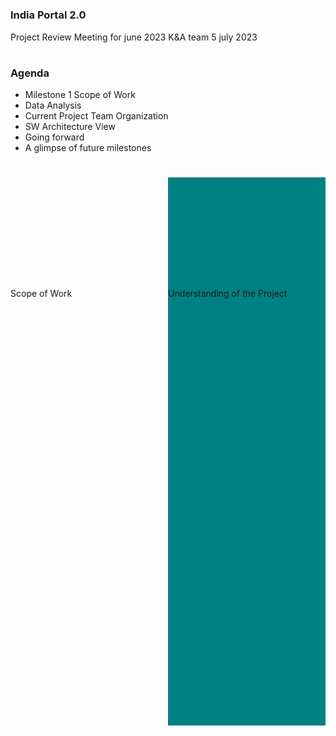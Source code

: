 #
### India Portal 2.0
Project Review Meeting for june 2023
K&A team 5 july 2023

# 
### Agenda
+ Milestone 1 Scope of Work
+ Data Analysis
+ Current Project Team Organization
+ SW Architecture View
+ Going forward
+ A glimpse of future milestones

# 
<div style="display:flex;width:100%;height:100%;">
  <div style="width:50%;height:700px;align-item:center;padding-top:35%;">Scope of Work</div><div style="width:50%;height:700px;background-color:teal;align-item:center;padding-top:35%;">Understanding of the Project</div>
</div>

# 
<h3>Milestone</h3>
<img src="4.png">

#
<h3>Milestone 1 RoadMap</h3>
<img src="5.png">

# 
<div style="display:flex;width:100%;height:100%;">
  <div style="width:50%;height:700px;align-item:center;padding-top:32%;"><h2>Milestone1</h2><p>Requirement Analysis</p></div><div style="width:50%;height:700px;background-color:teal;align-item:center;padding-top:35%;">Theme Prototype Ready</div>
</div>

# 
<h3>Requirement Gathering...Data Source Analysis..1/2</h3>
<p>Total Data Source : 23</p>
<p>Not available : 8 </p>
<p>Available and Analysed : 15</p>

# 
## Data Source:API Not available
<h3>Data Source:API Not available</h3>
<table>
<tr>
<td>S.No.</td>
<td>Component</td>
<td>Sources</td>
<td>Remarks</td>
</tr>
<tr>
<td>1</td>
<td>services</td>
<td>Various Digital services Delivery <br> Portals/Applications(Umang,Service Pus,NGSP etc)</td>
<td>through APIs</td>
</tr>
<tr>
    <td>2</td>
    <td>schemes</td>
    <td>Platforms like Haqdarshak, EasyGov,Schemopedia, <br>Digital Empowerment Foundation,etc <br> Portals/Applications(Umang,Service Pus,NGSP etc)</td>
    <td>One Platform would be selected for integration, through APIs</td>
</tr>
<tr>
    <td>3</td>
    <td>infographics</td>
    <td>MyGov,DataGov,PIB</td>
    <td>thorough APIs</td>
</tr>
<tr>
    <td>4</td>
    <td>news</td>
    <td>PIB,DDNews,NewsonAir etc</td>
    <td>through APIs and RSS Feeds</td>
</tr>
<tr>
    <td>5</td>
    <td>webcasts</td>
    <td>webcast.gov.in</td>
    <td>through APIs</td>
</tr>
<tr>
    <td>6</td>
    <td>state contact directory</td>
    <td>S3Waas</td>
    <td>State level contact directory will be created as and when the departments onboard,through APIs</td>
</tr>
<tr>
    <td>7</td>
    <td>acts and rules</td>
    <td>indiacode.nic.in</td>
    <td>through APIs</td>
</tr>
<tr>
    <td>8</td>
    <td>Visualization</td>
    <td>DataGov</td>
    <td>through APIs</td>
</tr>
</table>

#
<h3>Data Source:API analysed...2/2</h3>
<table>
<tr>
<td>S.No.</td>
<td >Component</td>
<td >Source</td>
<td >Mode</td>
<td >Search API</td>
<td >Reference website</td>
<td >K&A Remarks</td>
</tr>
<tr >
<td>7</td>
<td>ecourts contact <br> directory <br>(judges)</td>
<td>S3WaaS</td>
<td>through APIs</td>
<td>Make at NPI</td>
<td>https://ecourts.gov.in/</td>
<td>Available and being analysed </td>
</tr>
<tr>
    <td>8</td>
    <td>knowindia- <br> tourist places</td>
    <td>S3WaaS</td>
    <td>through APIs</td>
    <td>Make at NPI</td>
    <td>https://aliraipr.nic.in/en/tourist-places</td>
    <td>Available and Analysed </td>
</tr>
<tr>
    <td>9</td>
    <td>knowindia- <br> accomodation</td>
    <td>S3WaaS</td>
    <td>through APIs</td>
    <td>Make at NPI</td>
    <td>https://agra.nic.in/acco <br> modation/html/https://alir <br> aipr.nic.in/en/where-t <br> o-stay</td>
    <td>Available and Analysed </td>
</tr>
<tr>
    <td>10</td>
    <td>knowindia- <br> photo gallary</td>
    <td>S3WaaS</td>
    <td>through APIs</td>
    <td>Make at NPI</td>
    <td>https://agra.nic.in/acco <br> modation/html/https://alir <br> aipr.nic.in/en/where-t <br> o-stay</td>
    <td>Available and Analysed </td>
</tr>
<tr>
    <td>11</td>
    <td>knowindia- <br> photo gallary</td>
    <td>S3WaaS</td>
    <td>through APIs</td>
    <td>Make at NPI</td>
    <td>https://agra.nic.in/acco <br> modation/html/https://alir <br> aipr.nic.in/en/where-t <br> o-stay</td>
    <td>Available and Analysed </td>
</tr>
<tr>
    <td>12</td>
    <td>knowindia- <br> produce</td>
    <td>S3WaaS</td>
    <td>through APIs</td>
    <td>Make at NPI</td>
    <td>https://agra.nic.in/acco <br> modation/html/https://alir <br> aipr.nic.in/en/where-t <br> o-stay</td>
    <td>Available and Analysed </td>
</tr>
<tr>
    <td>13</td>
    <td>knowindia- <br> helpline</td>
    <td>S3WaaS</td>
    <td>through APIs</td>
    <td>Make at NPI</td>
    <td>https://agra.nic.in/acco <br> modation/html/https://alir <br> aipr.nic.in/en/where-t <br> o-stay</td>
    <td>Available and Analysed </td>
</tr>
<tr>
    <td>14</td>
    <td>knowindia- <br> public utilities</td>
    <td>S3WaaS</td>
    <td>through APIs</td>
    <td>Make at NPI</td>
    <td>https://agra.nic.in/acco <br> modation/html/https://alir <br> aipr.nic.in/en/where-t <br> o-stay</td>
    <td>Available and Analysed </td>
</tr>
<tr>
    <td>15</td>
    <td>blogs</td>
    <td>MyGov, <br>DataGov</td>
    <td>through APIs</td>
    <td></td>
    <td>https://agra.nic.in/acco <br> modation/html/https://alir <br> aipr.nic.in/en/where-t <br> o-stay</td>
    <td>Available and Analysed. Findings shared with Pankaj/Ravi </td>
</tr>
</table>

#
<h3>Data Source: Summary</h3>
<ol>
  <li>Classification of data into master and transactional
     <ol style="list-style-type: lower-alpha;" >
       Master
       <li>The data which is largely static like state list, district list,ministry list</li> 
       <ol style="list-style-type: lower-roman;">
       Transactional
       <li  >The data which changes quite often like Lok Sabha/Rajya Sabha members,who'who,judges etc</li>
    </ol>
    </ol>
  </li>
  <li>
  Conflicting masters
   <ol style="list-style-type: lower-alpha;">
     <li>
     which master IGOD or S3WAAS to refer for state and district list?
     </li>
   </ol>
  </li>
</ol>

# 
<h3>Design Approach</h3>
<p>First Ingest Master Data</p>
<p>Resolve conflicts between Masters</p>
<p>Link to ingested masters while ingested masters while ingesting transactional dta</p>

# 
<div style="display:flex;width:100%;height:100%;">
  <div style="width:50%;height:700px;align-item:center;padding-top:32%;"><h2>S3WAAS</h2><p>Data Analysis</p></div><div style="width:50%;height:700px;background-color:teal;align-item:center;padding-top:35%;"></div>
</div>

#
<h3>Data Source:Findings(S3WAAS)..1/2</h3>
<table>
 <tr>
   <td>#</td>
   <td>S3WAAS API</td>
   <td>Proposed facets of search</td>
   <td>free text search</td>
   <td>Nature</td>
   <td>Remarks</td>
 </tr>
 <tr>
   <td>1.</td>
   <td>state list</td>
   <td></td>
   <td></td>
   <td>Master</td>
   <td>Conflicts with IGOD state master</td>
 </tr>
<tr>
   <td>2.</td>
   <td>District list</td>
   <td>stateName</td>
   <td></td>
   <td>Master</td>
   <td>Conflicts with IGOD district master</td>
 </tr>
 <tr>
   <td>3.</td>
   <td>district who is who</td>
   <td>StateName,districtName,category,designation</td>
   <td>Name(Title)</td>
   <td>Transactional</td>
   <td>Duplication of content between who'who and Directory List</td>
 </tr>
 <tr>
   <td>4.</td>
   <td>district contact directory</td>
   <td>StateName,districtName,category,designation</td>
   <td>Name(Title)</td>
   <td>transactionalr</td>
   <td>Duplication of content between who'who and Directory List</td>
 </tr>
 <tr>
   <td>5.</td>
   <td>state category directory</td>
   <td></td>
   <td></td>
   <td>Transactionalr</td>
   <td>Not available</td>
 </tr>
 <tr>
   <td>6.</td>
   <td>ecourts contact directory(judges) </td>
   <td></td>
   <td></td>
   <td>Transactional</td>
   <td>Under Analysis</td>
 </tr>
 <tr>
   <td>7.</td>
   <td>ecourts contact directory(judges) </td>
   <td></td>
   <td></td>
   <td>Transactional</td>
   <td>Under Analysis</td>
 </tr>
 <tr>
   <td>8.</td>
   <td>ecourts contact directory(judges) </td>
   <td></td>
   <td></td>
   <td>Transactional</td>
   <td>Under Analysis</td>
 </tr>
 </table>

 #
<h3>Data Source:Findings(S3WAAS)..1/2</h3>
<table>
 <tr>
   <td>#</td>
   <td>S3WAAS API</td>
   <td>Proposed facets of search</td>
   <td>free text search</td>
   <td>Nature</td>
   <td>Remarks</td>
 </tr>
 <tr>
   <td>9.</td>
   <td>state list</td>
   <td></td>
   <td></td>
   <td>Master</td>
   <td>Conflicts with IGOD state master</td>
 </tr>
<tr>
   <td>10.</td>
   <td>District list</td>
   <td>stateName</td>
   <td></td>
   <td>Master</td>
   <td>Conflicts with IGOD district master</td>
 </tr>
 <tr>
   <td>11.</td>
   <td>district who is who</td>
   <td>StateName,districtName,category,designation</td>
   <td>Name(Title)</td>
   <td>Transactional</td>
   <td>Duplication of content between who'who and Directory List</td>
 </tr>
 <tr>
   <td>12.</td>
   <td>district contact directory</td>
   <td>StateName,districtName,category,designation</td>
   <td>Name(Title)</td>
   <td>transactionalr</td>
   <td>Duplication of content between who'who and Directory List</td>
 </tr>
 <tr>
   <td>13.</td>
   <td>state category directory</td>
   <td></td>
   <td></td>
   <td>Transactionalr</td>
   <td>Not available</td>
 </tr>
 </table>

 # 
<div style="display:flex;width:100%;height:100%;">
  <div style="width:50%;height:700px;align-item:center;padding-top:32%;"><h2>IGOD</h2><p>Data Analysis</p></div><div style="width:50%;height:700px;background-color:teal;align-item:center;padding-top:35%;"></div>
</div>

 #
<h3>Data Source:Findings(IGOD)..1/2</h3>
<table>
 <tr>
   <td>#</td>
   <td>IGOD API</td>
   <td>Proposed facets of search</td>
   <td>free text search</td>
   <td>Nature</td>
   <td>Remarks</td>
 </tr>
 <tr>
   <td>1.</td>
   <td>state list</td>
   <td></td>
   <td></td>
   <td>Master</td>
   <td>Conflicts with IGOD state master</td>
 </tr>
<tr>
   <td>2.</td>
   <td>District list</td>
   <td>stateName</td>
   <td></td>
   <td>Master</td>
   <td>Conflicts with IGOD district master</td>
 </tr>
 <tr>
   <td>3.</td>
   <td>district who is who</td>
   <td>StateName,districtName,category,designation</td>
   <td>Name(Title)</td>
   <td>Transactional</td>
   <td>Duplication of content between who'who and Directory List</td>
 </tr>
 <tr>
   <td>4.</td>
   <td>district contact directory</td>
   <td>StateName,districtName,category,designation</td>
   <td>Name(Title)</td>
   <td>transactionalr</td>
   <td>Duplication of content between who'who and Directory List</td>
 </tr>
 <tr>
   <td>5.</td>
   <td>state category directory</td>
   <td></td>
   <td></td>
   <td>Transactionalr</td>
   <td>Not available</td>
 </tr>
 <tr>
   <td>6.</td>
   <td>state category directory</td>
   <td></td>
   <td></td>
   <td>Transactionalr</td>
   <td>Not available</td>
 </tr>
 <tr>
   <td>7.</td>
   <td>state category directory</td>
   <td></td>
   <td></td>
   <td>Transactionalr</td>
   <td>Not available</td>
 </tr>
 <tr>
   <td>8.</td>
   <td>state category directory</td>
   <td></td>
   <td></td>
   <td>Transactionalr</td>
   <td>Not available</td>
 </tr>
 </table>

#
<h3>Data Source:Findings(IGOD)..2/2</h3>
<table>
 <tr>
   <td>#</td>
   <td>IGOD API</td>
   <td>Proposed facets of search</td>
   <td>free text search</td>
   <td>Nature</td>
   <td>Remarks</td>
 </tr>
 <tr>
   <td>1.</td>
   <td>state list</td>
   <td></td>
   <td></td>
   <td>Master</td>
   <td>Conflicts with IGOD state master</td>
 </tr>
<tr>
   <td>2.</td>
   <td>District list</td>
   <td>stateName</td>
   <td></td>
   <td>Master</td>
   <td>Conflicts with IGOD district master</td>
 </tr>
 </table>

 # 
<div style="display:flex;width:100%;height:100%;">
  <div style="width:50%;height:700px;align-item:center;padding-top:32%;"><h2>SANSAD</h2><p>Data Analysis</p></div><div style="width:50%;height:700px;background-color:teal;align-item:center;padding-top:35%;"></div>
</div>

#
<h3>Data Source: sansad Findings()..1</h3>
<table>
 <tr>
   <td>#</td>
   <td>API</td>
   <td>Proposed facets of search</td>
   <td>free text search</td>
   <td>Nature</td>
   <td>Remarks</td>
 </tr>
 <tr>
   <td>1.</td>
   <td>state list</td>
   <td></td>
   <td></td>
   <td>Master</td>
   <td>Conflicts with IGOD state master</td>
 </tr>
<tr>
   <td>2.</td>
   <td>District list</td>
   <td>stateName</td>
   <td></td>
   <td>Master</td>
   <td>Conflicts with IGOD district master</td>
 </tr>
 </table>

#
## Frontend Activities being done so far
<ul style="list-style:disc">
<li>A faceted search prototype is develped and demonstrated for s3waas who's who</li>
<li>CMS use cases</li>
<ul style="list-style:square">
<li>Tag workflow requiring approval by moderator</li>
<li>Tag workflow without approval(unmoderated)</li>
<li>Masters tables</li>
</ul>
</ul>
<p>Upcoming</p>
<p>UI MockUps(Landing page)</p>
<p>CMS use case</p>

#
### CMS use cases
#### Functional Requirements
###### newsletters
###### MetaData Section(SEO)
###### content for National Celebrations (Republic day and Independence day)
###### spotlights 
###### page management(for pages like contact us, about us etc) and Pages based on user profiling 
###### adding custom attributes to the data like Tags,
###### Audit management in Strapi(perhaps available in enterprise version)
###### API integration
###### adding People Group

<br>

### Non Functional Requirements
##### Third party authentication implementation using keycloak.
##### User role based management CMS.
##### Group user for api allowance.
##### Deploy using Docker/kubernates.
##### Multiple instances of strpi.
##### Dashboards
##### Pipeline Workflow(like source of each pipeline..)


# 
## Overview of pipeline for one API of one source
<img src="23.png">

#
## Backend Activities Done so far
1. IGOD state pipeline
+ IGOD state data acquisition task, data mapper task
2. Prototyping ongoing for a generic data store pipeline using topics and kafka connect
### Next
1. S3WAAS state pipeline
-Write S3WAAS state data acquisition pipeline, data mapper,
2. Test S3WAAS state pipeline and IGOD state pipeline and see there are no conflicts with respect to start sequence

# 
## Devops Activities being so far 
<p>Activities</p>
<ul>
  <li>HW requirements shared</li>
  <li>DB prototyping</li>
  <li>
    <ul>
      <li>A mock data set of 1 lac records created</li>
      <li>Testing ongoing in postgres for:</li>
      <ul style="list-style:square">
        <li>Facet search</li>
        <li>Partitioning(horizontal and vertical)</li>
        <li>Free text search</li>
        <li>Field level access control</li>
      </ul>
    </ul>
  </li>
</ul>

#
## Milestone 1 Items Summary..1/2
<table>
<tr>
  <td>Item</td>
  <td>Status</td>
  <td>Remarks</td>
</tr>
<tr>
  <td>Requirements Gathering</td>
  <td>Ongoing</td>
  <td>SRS/Data Analysis/Architecture</td>
</tr>
<tr>
  <td>UI Mockups</td>
  <td>Ongoing</td>
  <td>Need to converge on UI landing page and navigation</td>
</tr>
<tr>
  <td>Data Acquisition Framework and Pipeline</td>
  <td>Ongoing</td>
  <td></td>
</tr>
<tr>
  <td>Authentication System and API GW</td>
  <td>Not Started</td>
  <td></td>
</tr>
<tr>
  <td>CMS setup</td>
  <td>Ongoing</td>
  <td></td>
</tr>
<tr>
  <td>Infra Setup</td>
  <td>Not Started</td>
  <td></td>
</tr>
<tr>
  <td>Datastore setup</td>
  <td>Not Started</td>
  <td></td>
</tr>
<tr>
  <td>Prototype Demonstration</td>
  <td>Ongoing </td>
  <td>Would need a use case that stakeholders would like to see</td>
</tr>
</table>

# 
## Milestone 1 Items Summary..1/2
<table>
<tr>
  <td>Item</td>
  <td>Status</td>
  <td>Remarks</td>
</tr>
<tr>
  <td>Project Management</td>
  <td>Ongoing</td>
  <td></td>
</tr>
<tr>
  <td>Documentation</td>
  <td>Ongoing</td>
  <td></td>
</tr>
</table> 

#
<div style="display:flex;width:100%;height:100%;">
  <div style="width:50%;height:700px;align-item:center;padding-top:32%;"><h3>Current Project Team Organization</h3></div><div style="width:50%;height:700px;background-color:teal;align-item:center;padding-top:35%;"> <h6>Team Composition</h6> </div>
</div>

#
## Team Composition 
<table>
<tr>
  <td>Item</td>
  <td>Status</td>
  <td>Remarks</td>
</tr>
<tr>
  <td>Requirements Gathering</td>
  <td>Ongoing</td>
  <td>SRS/Data Analysis/Architecture</td>
</tr>
<tr>
  <td>UI Mockups</td>
  <td>Ongoing</td>
  <td>Need to converge on UI landing page and navigation</td>
</tr>
<tr>
  <td>Data Acquisition Framework and Pipeline</td>
  <td>Ongoing</td>
  <td></td>
</tr>
<tr>
  <td>Authentication System and API GW</td>
  <td>Not Started</td>
  <td></td>
</tr>
<tr>
  <td>CMS setup</td>
  <td>Ongoing</td>
  <td></td>
</tr>
<tr>
  <td>Infra Setup</td>
  <td>Not Started</td>
  <td></td>
</tr>
<tr>
  <td>Datastore setup</td>
  <td>Not Started</td>
  <td></td>
</tr>
<tr>
  <td>Prototype Demonstration</td>
  <td>Ongoing </td>
  <td>Would need a use case that stakeholders would like to see</td>
</tr>
</table>

#
## Milestone 1 Items Summary..1/2
<table>
<tr>
  <td>Role</td>
  <td>K&A contact</td>
  <td>NIC Contact</td>
</tr>
<tr>
  <td>Program Manager</td>
  <td>Nity Gupta</td>
  <td>Lokesh Sir</td>
</tr>
<tr>
  <td>Project Manager</td>
  <td>Monika Verma</td>
  <td>Lokesh sir/Pankaj</td>
</tr>
<tr>
  <td>Development Lead</td>
  <td>Varad Gupta</td>
  <td></td>
</tr>
<tr>
  <td>FrontEnd Team</td>
  <td>Deepak Negi/Farhan</td>
  <td></td>
</tr>
<tr>
  <td>Backend Team</td>
  <td>Adarsh Verma/Barsha/Jai</td>
  <td>Pankaj/Mansi/Rakesh/Sandeep</td>
</tr>
<tr>
  <td>DevOps Team</td>
  <td>Neeraj Yadav/Paul</td>
  <td></td>
</tr>
<tr>
  <td>CMS Lead</td>
  <td>Manoj Mahanta</td>
  <td></td>
</tr>
<tr>
  <td>Document Lead</td>
  <td>Monika Verma</td>
  <td></td>
</tr>
<tr>
  <td>Tested Lead</td>
  <td>Kapil Jain</td>
  <td></td>
</tr>
</table>

# 
### Project Organization Structure
<img src="30.png">

# 
<div style="display:flex;width:100%;height:100%;">
  <div style="width:50%;height:700px;align-item:center;padding-top:32%;"><h2>Thank you</h2></div><div style="width:50%;height:700px;background-color:teal;align-item:center;padding-top:35%;"></div>
</div>